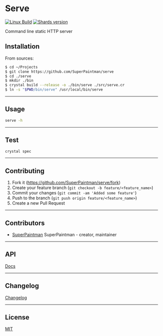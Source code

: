 # Serve

[![Linux Build][travis-image]][travis-url]
[![Shards version][shards-image]][shards-url]


Command line static HTTP server


## Installation

From sources:

```sh
$ cd ~/Projects
$ git clone https://github.com/SuperPaintman/serve
$ cd ./serve
$ mkdir ./bin
$ crystal build --release -o ./bin/serve ./src/serve.cr
$ ln -s "$PWD/bin/serve" /usr/local/bin/serve
```


--------------------------------------------------------------------------------

## Usage

```sh
serve -h
```


--------------------------------------------------------------------------------

## Test

```sh
crystal spec
```


--------------------------------------------------------------------------------

## Contributing

1. Fork it (<https://github.com/SuperPaintman/serve/fork>)
2. Create your feature branch (`git checkout -b feature/<feature_name>`)
3. Commit your changes (`git commit -am 'Added some feature'`)
4. Push to the branch (`git push origin feature/<feature_name>`)
5. Create a new Pull Request


--------------------------------------------------------------------------------

## Contributors

- [SuperPaintman](https://github.com/SuperPaintman) SuperPaintman - creator, maintainer


--------------------------------------------------------------------------------

## API
[Docs][docs-url]


--------------------------------------------------------------------------------

## Changelog
[Changelog][changelog-url]


--------------------------------------------------------------------------------

## License

[MIT][license-url]


[license-url]: LICENSE
[changelog-url]: CHANGELOG.md
[docs-url]: https://superpaintman.github.io/serve/
[travis-image]: https://img.shields.io/travis/SuperPaintman/serve/master.svg?label=linux
[travis-url]: https://travis-ci.org/SuperPaintman/serve
[shards-image]: https://img.shields.io/github/tag/superpaintman/serve.svg?label=shards
[shards-url]: https://github.com/superpaintman/serve

